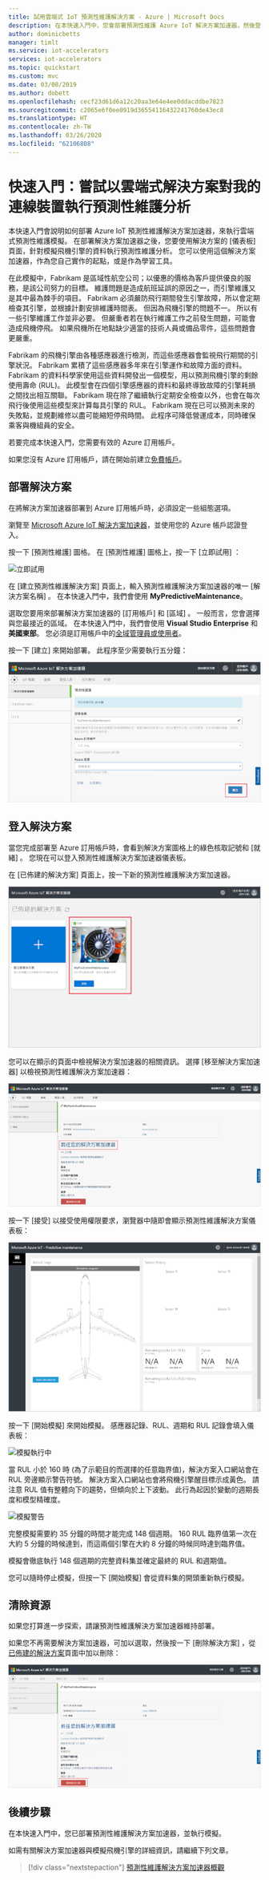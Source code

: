 ```yaml
---
title: 試用雲端式 IoT 預測性維護解決方案 - Azure | Microsoft Docs
description: 在本快速入門中，您會部署預測性維護 Azure IoT 解決方案加速器，然後登入和使用解決方案儀表板。
author: dominicbetts
manager: timlt
ms.service: iot-accelerators
services: iot-accelerators
ms.topic: quickstart
ms.custom: mvc
ms.date: 03/08/2019
ms.author: dobett
ms.openlocfilehash: cecf23d61d6a12c20aa3e64e4ee0ddacddbe7823
ms.sourcegitcommit: c2065e6f0ee0919d36554116432241760de43ec8
ms.translationtype: HT
ms.contentlocale: zh-TW
ms.lasthandoff: 03/26/2020
ms.locfileid: "62106808"
---
```

# <a name="quickstart-try-a-cloud-based-solution-to-run-a-predictive-maintenance-analysis-on-my-connected-devices"></a>快速入門：嘗試以雲端式解決方案對我的連線裝置執行預測性維護分析

本快速入門會說明如何部署 Azure IoT 預測性維護解決方案加速器，來執行雲端式預測性維護模擬。 在部署解決方案加速器之後，您要使用解決方案的 [儀表板]  頁面，針對模擬飛機引擎的資料執行預測性維護分析。 您可以使用這個解決方案加速器，作為您自己實作的起點，或是作為學習工具。

在此模擬中，Fabrikam 是區域性航空公司；以優惠的價格為客戶提供優良的服務，是該公司努力的目標。 維護問題是造成航班延誤的原因之一，而引擎維護又是其中最為棘手的項目。 Fabrikam 必須嚴防飛行期間發生引擎故障，所以會定期檢查其引擎，並根據計劃安排維護時間表。 但因為飛機引擎的問題不一。 所以有一些引擎維護工作並非必要。 但嚴重者若在執行維護工作之前發生問題，可能會造成飛機停飛。 如果飛機所在地點缺少適當的技術人員或備品零件，這些問題會更嚴重。

Fabrikam 的飛機引擎由各種感應器進行檢測，而這些感應器會監視飛行期間的引擎狀況。 Fabrikam 累積了這些感應器多年來在引擎運作和故障方面的資料。 Fabrikam 的資料科學家使用這些資料開發出一個模型，用以預測飛機引擎的剩餘使用壽命 (RUL)。 此模型會在四個引擎感應器的資料和最終導致故障的引擎耗損之間找出相互關聯。 Fabrikam 現在除了繼續執行定期安全檢查以外，也會在每次飛行後使用這些模型來計算每具引擎的 RUL。 Fabrikam 現在已可以預測未來的失敗點，並規劃維修以盡可能縮短停飛時間。 此程序可降低營運成本，同時確保乘客與機組員的安全。

若要完成本快速入門，您需要有效的 Azure 訂用帳戶。

如果您沒有 Azure 訂用帳戶，請在開始前建立[免費帳戶](https://azure.microsoft.com/free/?WT.mc_id=A261C142F)。

## <a name="deploy-the-solution"></a>部署解決方案

在將解決方案加速器部署到 Azure 訂用帳戶時，必須設定一些組態選項。

瀏覽至 [Microsoft Azure IoT 解決方案加速器](https://www.azureiotsolutions.com)，並使用您的 Azure 帳戶認證登入。

按一下 [預測性維護]  圖格。 在 [預測性維護]  圖格上，按一下 [立即試用]  ：

![立即試用](./media/quickstart-predictive-maintenance-deploy/predictivemaintenance.png)

在 [建立預測性維護解決方案]  頁面上，輸入預測性維護解決方案加速器的唯一 [解決方案名稱]  。 在本快速入門中，我們會使用 **MyPredictiveMaintenance**。

選取您要用來部署解決方案加速器的 [訂用帳戶]  和 [區域]  。 一般而言，您會選擇與您最接近的區域。 在本快速入門中，我們會使用 **Visual Studio Enterprise** 和**美國東部**。 您必須是訂用帳戶中的[全域管理員或使用者](iot-accelerators-permissions.md)。

按一下 [建立]  來開始部署。 此程序至少需要執行五分鐘：

![預測性維護解決方案詳細資料](./media/quickstart-predictive-maintenance-deploy/createform.png)

## <a name="sign-in-to-the-solution"></a>登入解決方案

當您完成部署至 Azure 訂用帳戶時，會看到解決方案圖格上的綠色核取記號和 [就緒]  。 您現在可以登入預測性維護解決方案加速器儀表板。

在 [已佈建的解決方案]  頁面上，按一下新的預測性維護解決方案加速器。

![解決方案面板](./media/quickstart-predictive-maintenance-deploy/solution.png)

 您可以在顯示的頁面中檢視解決方案加速器的相關資訊。 選擇 [移至解決方案加速器]  以檢視預測性維護解決方案加速器：

![解決方案面板](./media/quickstart-predictive-maintenance-deploy/solutionpaneldetails.png)

按一下 [接受]  以接受使用權限要求，瀏覽器中隨即會顯示預測性維護解決方案儀表板：

![解決方案儀表板](./media/quickstart-predictive-maintenance-deploy/solutiondashboard.png)

按一下 [開始模擬]  來開始模擬。 感應器記錄、RUL、週期和 RUL 記錄會填入儀表板：

![模擬執行中](./media/quickstart-predictive-maintenance-deploy/simulationrunning.png)

當 RUL 小於 160 時 (為了示範目的而選擇的任意臨界值)，解決方案入口網站會在 RUL 旁邊顯示警告符號。 解決方案入口網站也會將飛機引擎醒目標示成黃色。 請注意 RUL 值有整體向下的趨勢，但傾向於上下波動。 此行為起因於變動的週期長度和模型精確度。

![模擬警告](./media/quickstart-predictive-maintenance-deploy/simulationwarning.png)

完整模擬需要約 35 分鐘的時間才能完成 148 個週期。 160 RUL 臨界值第一次在大約 5 分鐘的時候達到，而這兩個引擎在大約 8 分鐘的時候同時達到臨界值。

模擬會徹底執行 148 個週期的完整資料集並確定最終的 RUL 和週期值。

您可以隨時停止模擬，但按一下 [開始模擬]  會從資料集的開頭重新執行模擬。

## <a name="clean-up-resources"></a>清除資源

如果您打算進一步探索，請讓預測性維護解決方案加速器維持部署。

如果您不再需要解決方案加速器，可加以選取，然後按一下 [刪除解決方案]  ，從[已佈建的解決方案](https://www.azureiotsolutions.com/Accelerators#dashboard)頁面中加以刪除：

![刪除解決方案](media/quickstart-predictive-maintenance-deploy/deletesolution.png)

## <a name="next-steps"></a>後續步驟

在本快速入門中，您已部署預測性維護解決方案加速器，並執行模擬。

如需有關解決方案加速器與模擬飛機引擎的詳細資訊，請繼續下列文章。

> [!div class="nextstepaction"]
> [預測性維護解決方案加速器概觀](iot-accelerators-predictive-walkthrough.md)

